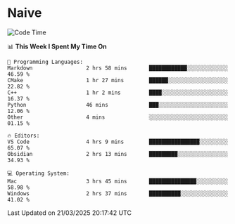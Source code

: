 # Naive
<!-- ## 日拱一卒，功不唐捐 -->
<!-- [![GitHub Streak](https://streak-stats.demolab.com/?user=XiaoXKKK)](https://git.io/streak-stats) -->
<!--START_SECTION:waka-->
![Code Time](http://img.shields.io/badge/Code%20Time-350%20hrs%2041%20mins-blue)

📊 **This Week I Spent My Time On** 

```text
💬 Programming Languages: 
Markdown                 2 hrs 58 mins       ████████████░░░░░░░░░░░░░   46.59 % 
CMake                    1 hr 27 mins        ██████░░░░░░░░░░░░░░░░░░░   22.82 % 
C++                      1 hr 2 mins         ████░░░░░░░░░░░░░░░░░░░░░   16.37 % 
Python                   46 mins             ███░░░░░░░░░░░░░░░░░░░░░░   12.06 % 
Other                    4 mins              ░░░░░░░░░░░░░░░░░░░░░░░░░   01.15 % 

🔥 Editors: 
VS Code                  4 hrs 9 mins        ████████████████░░░░░░░░░   65.07 % 
Obsidian                 2 hrs 13 mins       █████████░░░░░░░░░░░░░░░░   34.93 % 

💻 Operating System: 
Mac                      3 hrs 45 mins       ███████████████░░░░░░░░░░   58.98 % 
Windows                  2 hrs 37 mins       ██████████░░░░░░░░░░░░░░░   41.02 % 
```


 Last Updated on 21/03/2025 20:17:42 UTC
<!--END_SECTION:waka-->
